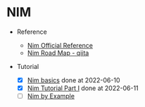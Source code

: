 # NIM

- Reference
  - [Nim Official Reference](https://nim-lang.org/)
  - [Nim Road Map - qiita](https://qiita.com/momeemt/items/25bc509aadcc5c5ff92b#nim-%E5%AD%A6%E7%BF%92%E3%83%AD%E3%83%BC%E3%83%89%E3%83%9E%E3%83%83%E3%83%97)

- Tutorial
  - [x] [Nim basics](https://narimiran.github.io/nim-basics/) done at 2022-06-10
  - [x] [Nim Tutorial Part I](https://nim-lang.org/docs/tut1.html) done at 2022-06-11
  - [ ] [Nim by Example](https://nim-by-example.github.io/)

